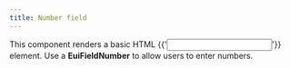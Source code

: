 ```yaml
---
title: Number field
---
```


<EuiSpacer/>
<EuiPageHeader @pageTitle="Number field"/>

<EuiText>
  <p>
    This component renders a basic HTML <EuiCode @language="html">{{'<input type="number">'}}</EuiCode> element.
    Use a <strong>EuiFieldNumber</strong> to allow users to enter numbers.
  </p>
</EuiText>

